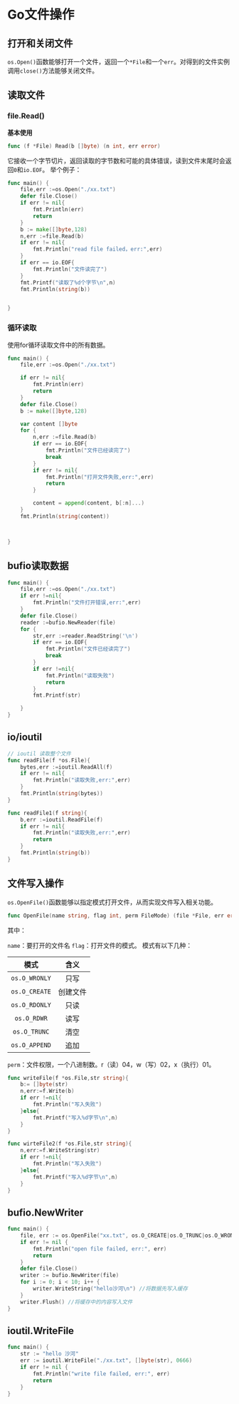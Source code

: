# Go文件操作

## 打开和关闭文件

`os.Open()`函数能够打开一个文件，返回一个`*File`和一个`err`。对得到的文件实例调用`close()`方法能够关闭文件。

## 读取文件

### file.Read()

**基本使用**

```go
func (f *File) Read(b []byte) (n int, err error)
```

它接收一个字节切片，返回读取的字节数和可能的具体错误，读到文件末尾时会返回`0`和`io.EOF`。 举个例子：

```go
func main() {
	file,err :=os.Open("./xx.txt")
	defer file.Close()
	if err != nil{
		fmt.Println(err)
		return
	}
	b := make([]byte,128)
	n,err :=file.Read(b)
	if err != nil{
		fmt.Println("read file failed，err:",err)
	}
	if err == io.EOF{
		fmt.Println("文件读完了")
	}
	fmt.Printf("读取了%d个字节\n",n)
	fmt.Println(string(b))


}
```

### 循环读取

使用for循环读取文件中的所有数据。

```go
func main() {
	file,err :=os.Open("./xx.txt")

	if err != nil{
		fmt.Println(err)
		return
	}
	defer file.Close()
	b := make([]byte,128)

	var content []byte
	for {
		n,err :=file.Read(b)
		if err == io.EOF{
			fmt.Println("文件已经读完了")
			break
		}
		if err != nil{
			fmt.Println("打开文件失败,err:",err)
			return
		}

		content = append(content, b[:n]...)
	}
	fmt.Println(string(content))



}
```

## bufio读取数据

```go
func main() {
	file,err :=os.Open("./xx.txt")
	if err !=nil{
		fmt.Println("文件打开错误,err:",err)
	}
	defer file.Close()
	reader :=bufio.NewReader(file)
	for {
		str,err :=reader.ReadString('\n')
		if err == io.EOF{
			fmt.Println("文件已经读完了")
			break
		}
		if err !=nil{
			fmt.Println("读取失败")
			return
		}
		fmt.Printf(str)

	}
}
```

## io/ioutil

```go
// ioutil 读取整个文件
func readFile(f *os.File){
	bytes,err :=ioutil.ReadAll(f)
	if err != nil{
		fmt.Println("读取失败,err:",err)
	}
	fmt.Println(string(bytes))
}

func readFile1(f string){
	b,err :=ioutil.ReadFile(f)
	if err != nil{
		fmt.Println("读取失败,err:",err)
		return
	}
	fmt.Println(string(b))
}
```





## 文件写入操作

`os.OpenFile()`函数能够以指定模式打开文件，从而实现文件写入相关功能。

```go
func OpenFile(name string, flag int, perm FileMode) (file *File, err error)
```

其中：

`name`：要打开的文件名 `flag`：打开文件的模式。 模式有以下几种：

|     模式      |   含义   |
| :-----------: | :------: |
| `os.O_WRONLY` |   只写   |
| `os.O_CREATE` | 创建文件 |
| `os.O_RDONLY` |   只读   |
|  `os.O_RDWR`  |   读写   |
| `os.O_TRUNC`  |   清空   |
| `os.O_APPEND` |   追加   |

`perm`：文件权限，一个八进制数。r（读）04，w（写）02，x（执行）01。



```go
func writeFile(f *os.File,str string){
	b:= []byte(str)
	n,err:=f.Write(b)
	if err !=nil{
		fmt.Println("写入失败")
	}else{
		fmt.Printf("写入%d字节\n",n)
	}
}

func wirteFile2(f *os.File,str string){
	n,err:=f.WriteString(str)
	if err !=nil{
		fmt.Println("写入失败")
	}else{
		fmt.Printf("写入%d字节\n",n)
	}
}
```

## bufio.NewWriter

```go
func main() {
	file, err := os.OpenFile("xx.txt", os.O_CREATE|os.O_TRUNC|os.O_WRONLY, 0666)
	if err != nil {
		fmt.Println("open file failed, err:", err)
		return
	}
	defer file.Close()
	writer := bufio.NewWriter(file)
	for i := 0; i < 10; i++ {
		writer.WriteString("hello沙河\n") //将数据先写入缓存
	}
	writer.Flush() //将缓存中的内容写入文件
}
```

## ioutil.WriteFile

```go
func main() {
	str := "hello 沙河"
	err := ioutil.WriteFile("./xx.txt", []byte(str), 0666)
	if err != nil {
		fmt.Println("write file failed, err:", err)
		return
	}
}
```